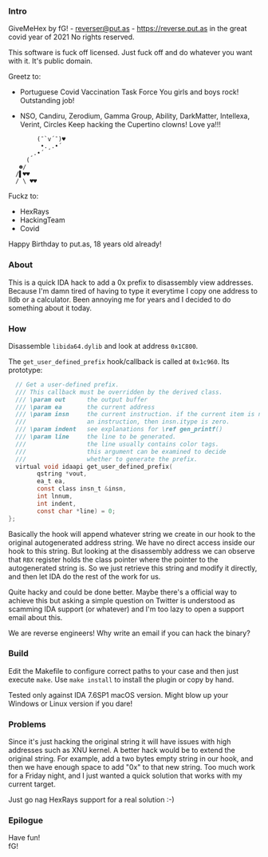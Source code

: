 ### Intro

 GiveMeHex
 by fG! - reverser@put.as - https://reverse.put.as
 in the great covid year of 2021
 No rights reserved.

 This software is fuck off licensed.
 Just fuck off and do whatever you want with it.
 It's public domain.
 
 Greetz to:
 - Portuguese Covid Vaccination Task Force
 You girls and boys rock! Outstanding job!

 - NSO, Candiru, Zerodium, Gamma Group, Ability, DarkMatter, Intellexa, Verint, Circles
 Keep hacking the Cupertino clowns! Love ya!!!
```
        (¯`v´¯)♥
         •.¸.•´
      ¸.•´
     (
   ☻/
  /▌♥♥
  / \ ♥♥
``` 
 Fuckz to:
 - HexRays
 - HackingTeam
 - Covid
 
 Happy Birthday to put.as, 18 years old already!

### About

This is a quick IDA hack to add a 0x prefix to disassembly view addresses.
Because I'm damn tired of having to type it everytime I copy one address to lldb or a calculator.
Been annoying me for years and I decided to do something about it today.

### How

Disassemble `libida64.dylib` and look at address `0x1C800`.

The `get_user_defined_prefix` hook/callback is called at `0x1c960`. Its prototype:

```c
  // Get a user-defined prefix.
  /// This callback must be overridden by the derived class.
  /// \param out      the output buffer
  /// \param ea       the current address
  /// \param insn     the current instruction. if the current item is not
  ///                 an instruction, then insn.itype is zero.
  /// \param indent   see explanations for \ref gen_printf()
  /// \param line     the line to be generated.
  ///                 the line usually contains color tags.
  ///                 this argument can be examined to decide
  ///                 whether to generate the prefix.
  virtual void idaapi get_user_defined_prefix(
        qstring *vout,
        ea_t ea,
        const class insn_t &insn,
        int lnnum,
        int indent,
        const char *line) = 0;
};
```

Basically the hook will append whatever string we create in our hook to the original autogenerated address string.
We have no direct access inside our hook to this string. But looking at the disassembly address we can observe that `RBX` register holds the class pointer where the pointer to the autogenerated string is. So we just retrieve this string and modify it directly, and then let IDA do the rest of the work for us. 

Quite hacky and could be done better. Maybe there's a official way to achieve this but asking a simple question on Twitter is understood as scamming IDA support (or whatever) and I'm too lazy to open a support email about this.

We are reverse engineers! Why write an email if you can hack the binary?

### Build

Edit the Makefile to configure correct paths to your case and then just execute `make`. Use `make install` to install the plugin or copy by hand.

Tested only against IDA 7.6SP1 macOS version. Might blow up your Windows or Linux version if you dare!

### Problems

Since it's just hacking the original string it will have issues with high addresses such as XNU kernel.
A better hack would be to extend the original string. For example, add a two bytes empty string in our hook, and then we have enough space to add "0x" to that new string. Too much work for a Friday night, and I just wanted a quick solution that works with my current target.

Just go nag HexRays support for a real solution :-)

### Epilogue

Have fun!  
fG!
